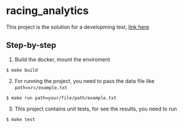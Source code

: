 # racing_analytics

This project is the solution for a developming test, [link here](https://github.com/Gympass/interview-test/blob/master/README.md)


## Step-by-step

1.  Build the docker, mount the enviroment
```
$ make build
```

2.  For running the project, you need to pass the data file like `path=src/example.txt`
```
$ make run path=your/file/path/example.txt
```

3.  This project contains unit tests, for see the results, you need to run
```
$ make test
```
